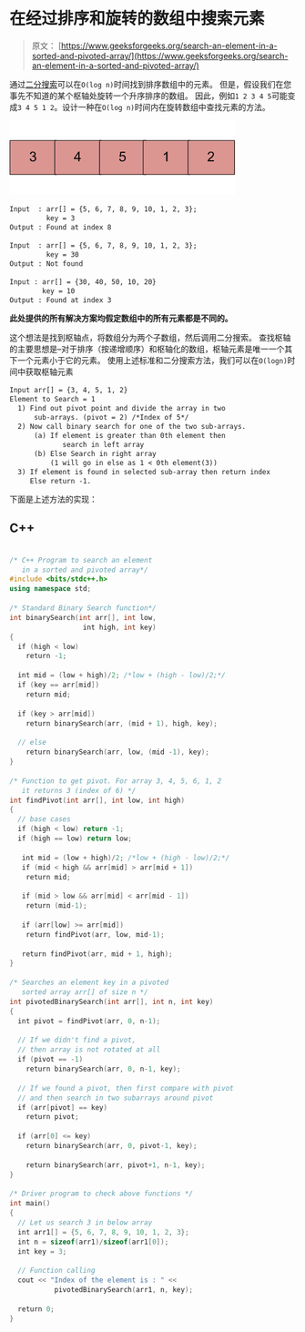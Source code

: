 # 在经过排序和旋转的数组中搜索元素

> 原文： [https://www.geeksforgeeks.org/search-an-element-in-a-sorted-and-pivoted-array/](https://www.geeksforgeeks.org/search-an-element-in-a-sorted-and-pivoted-array/)

通过[二分搜索](https://www.geeksforgeeks.org/binary-search/)可以在`O(log n)`时间找到排序数组中的元素。 但是，假设我们在您事先不知道的某个枢轴处旋转一个升序排序的数组。 因此，例如`1 2 3 4 5`可能变成`3 4 5 1 2`。设计一种在`O(log n)`时间内在旋转数组中查找元素的方法。

![sortedPivotedArray](img/c522cf12d6b34447ea37b38f556b4bfe.png "sortedPivotedArray")

```
Input  : arr[] = {5, 6, 7, 8, 9, 10, 1, 2, 3};
         key = 3
Output : Found at index 8

Input  : arr[] = {5, 6, 7, 8, 9, 10, 1, 2, 3};
         key = 30
Output : Not found

Input : arr[] = {30, 40, 50, 10, 20}
        key = 10   
Output : Found at index 3

```



**此处提供的所有解决方案均假定数组中的所有元素都是不同的。**

这个想法是找到枢轴点，将数组分为两个子数组，然后调用二分搜索。
查找枢轴的主要思想是–对于排序（按递增顺序）和枢轴化的数组，枢轴元素是唯一一个其下一个元素小于它的元素。
使用上述标准和二分搜索方法，我们可以在`O(logn)`时间中获取枢轴元素

```
Input arr[] = {3, 4, 5, 1, 2}
Element to Search = 1
  1) Find out pivot point and divide the array in two
      sub-arrays. (pivot = 2) /*Index of 5*/
  2) Now call binary search for one of the two sub-arrays.
      (a) If element is greater than 0th element then
             search in left array
      (b) Else Search in right array
          (1 will go in else as 1 < 0th element(3))
  3) If element is found in selected sub-array then return index
     Else return -1.

```

下面是上述方法的实现：

## C++ 

```cpp

/* C++ Program to search an element 
   in a sorted and pivoted array*/
#include <bits/stdc++.h> 
using namespace std; 

/* Standard Binary Search function*/
int binarySearch(int arr[], int low,  
                  int high, int key) 
{ 
  if (high < low) 
    return -1; 

  int mid = (low + high)/2; /*low + (high - low)/2;*/
  if (key == arr[mid]) 
    return mid; 

  if (key > arr[mid]) 
    return binarySearch(arr, (mid + 1), high, key); 

  // else 
    return binarySearch(arr, low, (mid -1), key); 
} 

/* Function to get pivot. For array 3, 4, 5, 6, 1, 2 
   it returns 3 (index of 6) */
int findPivot(int arr[], int low, int high) 
{ 
  // base cases 
  if (high < low) return -1; 
  if (high == low) return low; 

   int mid = (low + high)/2; /*low + (high - low)/2;*/
   if (mid < high && arr[mid] > arr[mid + 1]) 
    return mid; 

   if (mid > low && arr[mid] < arr[mid - 1]) 
    return (mid-1); 

   if (arr[low] >= arr[mid]) 
    return findPivot(arr, low, mid-1); 

   return findPivot(arr, mid + 1, high); 
} 

/* Searches an element key in a pivoted 
   sorted array arr[] of size n */
int pivotedBinarySearch(int arr[], int n, int key) 
{ 
  int pivot = findPivot(arr, 0, n-1); 

  // If we didn't find a pivot,  
  // then array is not rotated at all 
  if (pivot == -1) 
    return binarySearch(arr, 0, n-1, key); 

  // If we found a pivot, then first compare with pivot 
  // and then search in two subarrays around pivot 
  if (arr[pivot] == key) 
    return pivot; 

  if (arr[0] <= key) 
    return binarySearch(arr, 0, pivot-1, key); 

    return binarySearch(arr, pivot+1, n-1, key); 
} 

/* Driver program to check above functions */
int main() 
{ 
  // Let us search 3 in below array 
  int arr1[] = {5, 6, 7, 8, 9, 10, 1, 2, 3}; 
  int n = sizeof(arr1)/sizeof(arr1[0]); 
  int key = 3; 

  // Function calling 
  cout << "Index of the element is : " <<  
           pivotedBinarySearch(arr1, n, key); 

  return 0; 
} 

```